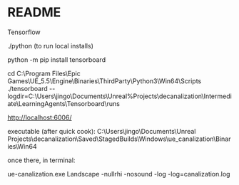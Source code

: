 # README

Tensorflow

./python (to run local installs)

python -m pip install tensorboard

cd C:\Program Files\Epic Games\UE_5.5\Engine\Binaries\ThirdParty\Python3\Win64\Scripts
./tensorboard --logdir=C:\Users\jingo\Documents\Unreal%Projects\decanalization\Intermediate\LearningAgents\Tensorboard\runs

<http://localhost:6006/>

executable (after quick cook):
C:\Users\jingo\Documents\Unreal Projects\decanalization\Saved\StagedBuilds\Windows\ue_canalization\Binaries\Win64

once there, in terminal:

ue-canalization.exe Landscape -nullrhi -nosound -log -log=canalization.log
